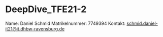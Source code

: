 # DeepDive_TFE21-2

Name: Daniel Schmid
Matrikelnummer: 7749394
Kontakt: schmid.daniel-it21@it.dhbw-ravensburg.de
